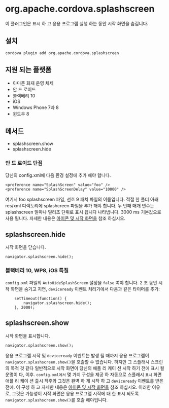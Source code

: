 <!---
    Licensed to the Apache Software Foundation (ASF) under one
    or more contributor license agreements.  See the NOTICE file
    distributed with this work for additional information
    regarding copyright ownership.  The ASF licenses this file
    to you under the Apache License, Version 2.0 (the
    "License"); you may not use this file except in compliance
    with the License.  You may obtain a copy of the License at

      http://www.apache.org/licenses/LICENSE-2.0

    Unless required by applicable law or agreed to in writing,
    software distributed under the License is distributed on an
    "AS IS" BASIS, WITHOUT WARRANTIES OR CONDITIONS OF ANY
    KIND, either express or implied.  See the License for the
    specific language governing permissions and limitations
    under the License.
-->

# org.apache.cordova.splashscreen

이 플러그인은 표시 하 고 응용 프로그램 실행 하는 동안 시작 화면을 숨깁니다.

## 설치

    cordova plugin add org.apache.cordova.splashscreen
    

## 지원 되는 플랫폼

*   아마존 화재 운영 체제
*   안 드 로이드
*   블랙베리 10
*   iOS
*   Windows Phone 7과 8
*   윈도우 8

## 메서드

*   splashscreen.show
*   splashscreen.hide

### 안 드 로이드 단점

당신의 config.xml에 다음 환경 설정에 추가 해야 합니다.

    <preference name="SplashScreen" value="foo" />
    <preference name="SplashScreenDelay" value="10000" />
    

여기서 foo splashscreen 파일, 선호 9 패치 파일의 이름입니다. 적절 한 폴더 아래 res/xml 디렉토리에 splashcreen 파일을 추가 해야 합니다. 두 번째 매개 변수는 splashscreen 얼마나 밀리초 단위로 표시 됩니다 나타냅니다. 3000 ms 기본값으로 사용 됩니다. 자세한 내용은 [아이콘 및 시작 화면을][1] 참조 하십시오.

 [1]: http://cordova.apache.org/docs/en/edge/config_ref_images.md.html

## splashscreen.hide

시작 화면을 닫습니다.

    navigator.splashscreen.hide();
    

### 블랙베리 10, WP8, iOS 특질

`config.xml` 파일의 `AutoHideSplashScreen` 설정을 `false` 여야 합니다. 2 초 동안 시작 화면을 숨기고 지연, `deviceready` 이벤트 처리기에서 다음과 같은 타이머를 추가:

        setTimeout(function() {
            navigator.splashscreen.hide();
        }, 2000);
    

## splashscreen.show

시작 화면을 표시합니다.

    navigator.splashscreen.show();
    

응용 프로그램 시작 및 `deviceready` 이벤트는 발생 될 때까지 응용 프로그램이 `navigator.splashscreen.show()`을 호출할 수 없습니다. 하지만 그 스플래시 스크린의 목적 것 같다 일반적으로 시작 화면이 당신의 애플 리 케이 션 시작 하기 전에 표시 될 운명이 다, 이후. `config.xml에서` 몇 가지 구성을 제공 하 자동으로 스플래시 `표시` 화면 애플 리 케이 션 출시 직후와 그것은 완벽 하 게 시작 하 고 `deviceready` 이벤트를 받은 전에. 이 구성 하 고 자세한 내용은 [아이콘 및 시작 화면을][1] 참조 하십시오. 이러한 이유로, 그것은 가능성이 시작 화면은 응용 프로그램 시작에 대 한 표시 되도록 `navigator.splashscreen.show()`를 호출 해야입니다.
